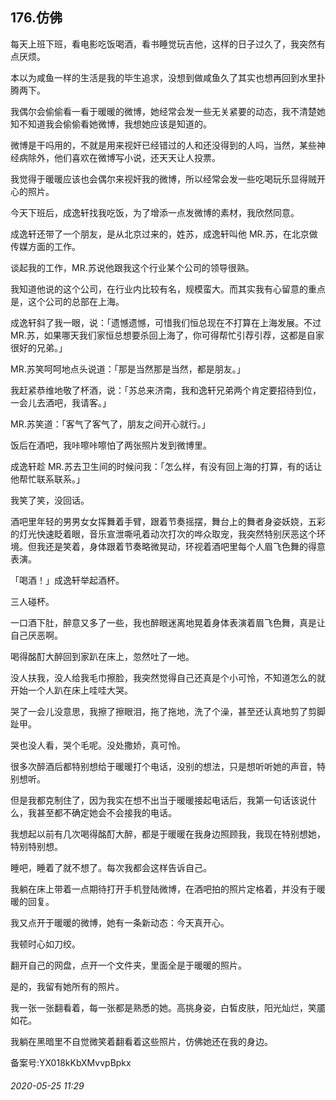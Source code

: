 ## 176.仿佛
每天上班下班，看电影吃饭喝酒，看书睡觉玩吉他，这样的日子过久了，我突然有点厌烦。


本以为咸鱼一样的生活是我的毕生追求，没想到做咸鱼久了其实也想再回到水里扑腾两下。


我偶尔会偷偷看一看于暖暖的微博，她经常会发一些无关紧要的动态，我不清楚她知不知道我会偷偷看她微博，我想她应该是知道的。


微博是干吗用的，不就是用来视奸已经错过的人和还没得到的人吗，当然，某些神经病除外，他们喜欢在微博写小说，还天天让人投票。


我觉得于暖暖应该也会偶尔来视奸我的微博，所以经常会发一些吃喝玩乐显得贼开心的照片。


今天下班后，成逸轩找我吃饭，为了增添一点发微博的素材，我欣然同意。


成逸轩还带了一个朋友，是从北京过来的，姓苏，成逸轩叫他 MR.苏，在北京做传媒方面的工作。


谈起我的工作，MR.苏说他跟我这个行业某个公司的领导很熟。


我知道他说的这个公司，在行业内比较有名，规模蛮大。而其实我有心留意的重点是，这个公司的总部在上海。


成逸轩斜了我一眼，说：「遗憾遗憾，可惜我们恒总现在不打算在上海发展。不过 MR.苏，如果哪天我们家恒总想要杀回上海了，你可得帮忙引荐引荐，这都是自家很好的兄弟。」


MR.苏笑呵呵地点头说道：「那是当然那是当然，都是朋友。」


我赶紧恭维地敬了杯酒，说：「苏总来济南，我和逸轩兄弟两个肯定要招待到位，一会儿去酒吧，我请客。」


MR.苏笑道：「客气了客气了，朋友之间开心就行。」


饭后在酒吧，我咔嚓咔嚓怕了两张照片发到微博里。


成逸轩趁 MR.苏去卫生间的时候问我：「怎么样，有没有回上海的打算，有的话让他帮忙联系联系。」


我笑了笑，没回话。


酒吧里年轻的男男女女挥舞着手臂，跟着节奏摇摆，舞台上的舞者身姿妖娆，五彩的灯光快速眨着眼，音乐宣泄嘶吼着动次打次的哗众取宠，我突然特别厌恶这个环境。但我还是笑着，身体跟着节奏略微晃动，环视着酒吧里每个人眉飞色舞的得意表演。


「喝酒！」成逸轩举起酒杯。


三人碰杯。


一口酒下肚，醉意又多了一些，我也醉眼迷离地晃着身体表演着眉飞色舞，真是让自己厌恶啊。


喝得酩酊大醉回到家趴在床上，忽然吐了一地。


没人扶我，没人给我毛巾擦脸，我突然觉得自己还真是个小可怜，不知道怎么的就开始一个人趴在床上哇哇大哭。


哭了一会儿没意思，我擦了擦眼泪，拖了拖地，洗了个澡，甚至还认真地剪了剪脚趾甲。


哭也没人看，哭个毛呢。没处撒娇，真可怜。


很多次醉酒后都特别想给于暖暖打个电话，没别的想法，只是想听听她的声音，特别想听。


但是我都克制住了，因为我实在想不出当于暖暖接起电话后，我第一句话该说什么，我甚至都不确定她会不会接我的电话。


我想起以前有几次喝得酩酊大醉，都是于暖暖在我身边照顾我，我现在特别想她，特别特别想。


睡吧，睡着了就不想了。每次我都会这样告诉自己。


我躺在床上带着一点期待打开手机登陆微博，在酒吧拍的照片定格着，并没有于暖暖的回复。


我又点开于暖暖的微博，她有一条新动态：今天真开心。


我顿时心如刀绞。


翻开自己的网盘，点开一个文件夹，里面全是于暖暖的照片。


是的，我留有她所有的照片。


我一张一张翻看着，每一张都是熟悉的她。高挑身姿，白皙皮肤，阳光灿烂，笑靥如花。


我躺在黑暗里不自觉微笑着翻看着这些照片，仿佛她还在我的身边。


备案号:YX018kKbXMvvpBpkx


###### 2020-05-25 11:29
